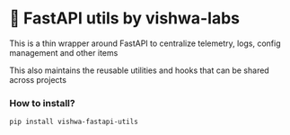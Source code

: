 # 🧰 FastAPI utils by vishwa-labs 
This is a thin wrapper around FastAPI to centralize telemetry, logs, config management and other items

This also maintains the reusable utilities and hooks that can be shared across projects
### How to install?
```shell
pip install vishwa-fastapi-utils
```
